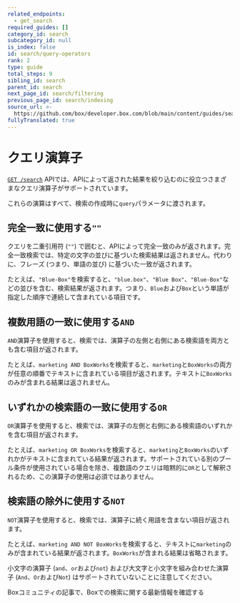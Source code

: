 ```yaml
---
related_endpoints:
  - get_search
required_guides: []
category_id: search
subcategory_id: null
is_index: false
id: search/query-operators
rank: 2
type: guide
total_steps: 9
sibling_id: search
parent_id: search
next_page_id: search/filtering
previous_page_id: search/indexing
source_url: >-
  https://github.com/box/developer.box.com/blob/main/content/guides/search/2-query-operators.md
fullyTranslated: true
---
```

# クエリ演算子

[`GET /search`](e://get_search) APIでは、APIによって返された結果を絞り込むのに役立つさまざまなクエリ演算子がサポートされています。

これらの演算はすべて、検索の作成時に`query`パラメータに渡されます。

## 完全一致に使用する`""`

クエリを二重引用符 (`""`) で囲むと、APIによって完全一致のみが返されます。完全一致検索では、特定の文字の並びに基づいた検索結果は返されません。代わりに、フレーズ (つまり、単語の並び) に基づいた一致が返されます。

たとえば、`"Blue-Box"`を検索すると、`"blue.box"`、`"Blue Box"`、`"Blue-Box"`などの並びを含む、検索結果が返されます。つまり、`Blue`および`Box`という単語が指定した順序で連続して含まれている項目です。

## 複数用語の一致に使用する`AND`

`AND`演算子を使用すると、検索では、演算子の左側と右側にある検索語を両方とも含む項目が返されます。

たとえば、`marketing AND BoxWorks`を検索すると、`marketing`と`BoxWorks`の両方が任意の順番でテキストに含まれている項目が返されます。テキストに`BoxWorks`のみが含まれる結果は返されません。

## いずれかの検索語の一致に使用する`OR`

`OR`演算子を使用すると、検索では、演算子の左側と右側にある検索語のいずれかを含む項目が返されます。

たとえば、`marketing OR BoxWorks`を検索すると、`marketing`と`BoxWorks`のいずれかがテキストに含まれている結果が返されます。サポートされている別のブール条件が使用されている場合を除き、複数語のクエリは暗黙的に`OR`として解釈されるため、この演算子の使用は必須ではありません。

## 検索語の除外に使用する`NOT`

`NOT`演算子を使用すると、検索では、演算子に続く用語を含まない項目が返されます。

たとえば、`marketing AND NOT BoxWorks`を検索すると、テキストに`marketing`のみが含まれている結果が返されます。`BoxWorks`が含まれる結果は省略されます。

<Message warning>

小文字の演算子 (`and`、`or`および`not`) および大文字と小文字を組み合わせた演算子 (`And`、`Or`および`Not`) はサポートされていないことに注意してください。

</Message>

<!-- i18n-enable localize-links -->

<CTA to="https://support.box.com/hc/en-us/articles/360043696314-Search-for-Files-Folders-and-Content">

Boxコミュニティの記事で、Boxでの検索に関する最新情報を確認する

</CTA>

<!-- i18n-disable localize-links -->
